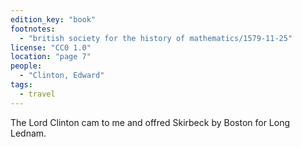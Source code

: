 ```yaml
---
edition_key: "book"
footnotes:
  - "british society for the history of mathematics/1579-11-25"
license: "CC0 1.0"
location: "page 7"
people:
  - "Clinton, Edward"
tags:
  - travel
---
```

The Lord Clinton cam to me and offred Skirbeck by
Boston for Long Lednam.
